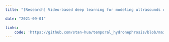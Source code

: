 ```yaml
---
title: "[Research] Video-based deep learning for modeling ultrasounds over time (to predict the need for surgery)"

date: "2021-09-01"

links:
    code: 'https://github.com/stan-hua/temporal_hydronephrosis/blob/main/README.md'
---
```


